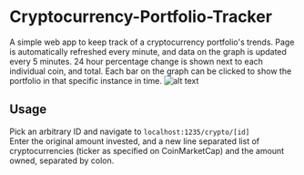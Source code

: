 # Cryptocurrency-Portfolio-Tracker
A simple web app to keep track of a cryptocurrency portfolio's trends. Page is automatically refreshed every minute, and data on the graph is updated every 5 minutes. 24 hour percentage change is shown next to each individual coin, and total. Each bar on the graph can be clicked to show the portfolio in that specific instance in time.
![alt text](https://i.imgur.com/GWzCg8e.png)


## Usage
Pick an arbitrary ID and navigate to `localhost:1235/crypto/[id]`  
Enter the original amount invested, and a new line separated list of cryptocurrencies (ticker as specified on CoinMarketCap) and the amount owned, separated by colon.
